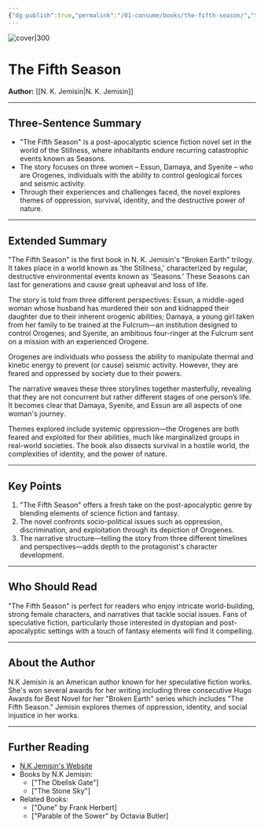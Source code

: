```yaml
---
{"dg-publish":true,"permalink":"/01-consume/books/the-fifth-season/","title":"The Fifth Season","tags":["science-fiction","post-apocalyptic","fantasy","dystopian","feminism"]}
---
```



![cover|300](https://books.google.com/books/publisher/content/images/frontcover/J0tIAgAAQBAJ?fife=w600-h900&source=gbs_api)

# The Fifth Season
**Author:** [[N. K. Jemisin\|N. K. Jemisin]]

---

## Three-Sentence Summary
- "The Fifth Season" is a post-apocalyptic science fiction novel set in the world of the Stillness, where inhabitants endure recurring catastrophic events known as Seasons.
- The story focuses on three women – Essun, Damaya, and Syenite – who are Orogenes, individuals with the ability to control geological forces and seismic activity.
- Through their experiences and challenges faced, the novel explores themes of oppression, survival, identity, and the destructive power of nature.

---

## Extended Summary
"The Fifth Season" is the first book in N. K. Jemisin's "Broken Earth" trilogy. It takes place in a world known as 'the Stillness,' characterized by regular, destructive environmental events known as 'Seasons.' These Seasons can last for generations and cause great upheaval and loss of life.

The story is told from three different perspectives: Essun, a middle-aged woman whose husband has murdered their son and kidnapped their daughter due to their inherent orogenic abilities; Damaya, a young girl taken from her family to be trained at the Fulcrum—an institution designed to control Orogenes; and Syenite, an ambitious four-ringer at the Fulcrum sent on a mission with an experienced Orogene.

Orogenes are individuals who possess the ability to manipulate thermal and kinetic energy to prevent (or cause) seismic activity. However, they are feared and oppressed by society due to their powers. 

The narrative weaves these three storylines together masterfully, revealing that they are not concurrent but rather different stages of one person’s life. It becomes clear that Damaya, Syenite, and Essun are all aspects of one woman's journey.

Themes explored include systemic oppression—the Orogenes are both feared and exploited for their abilities, much like marginalized groups in real-world societies. The book also dissects survival in a hostile world, the complexities of identity, and the power of nature. 

---

## Key Points
1. "The Fifth Season" offers a fresh take on the post-apocalyptic genre by blending elements of science fiction and fantasy.
2. The novel confronts socio-political issues such as oppression, discrimination, and exploitation through its depiction of Orogenes.
3. The narrative structure—telling the story from three different timelines and perspectives—adds depth to the protagonist's character development.

---

## Who Should Read
"The Fifth Season" is perfect for readers who enjoy intricate world-building, strong female characters, and narratives that tackle social issues. Fans of speculative fiction, particularly those interested in dystopian and post-apocalyptic settings with a touch of fantasy elements will find it compelling.

---

## About the Author
N.K Jemisin is an American author known for her speculative fiction works. She's won several awards for her writing including three consecutive Hugo Awards for Best Novel for her "Broken Earth" series which includes "The Fifth Season." Jemisin explores themes of oppression, identity, and social injustice in her works.

---

## Further Reading
- [N.K Jemisin's Website](http://nkjemisin.com/)
- Books by N.K Jemisin:
  - ["The Obelisk Gate"]
  - ["The Stone Sky"]
- Related Books:
  - ["Dune" by Frank Herbert]
  - ["Parable of the Sower" by Octavia Butler]

